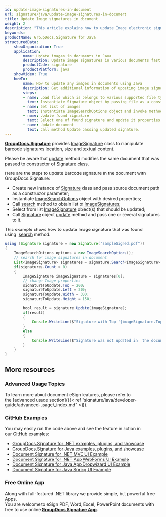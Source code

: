 ```yaml
---
id: update-image-signatures-in-document
url: signature/java/update-image-signatures-in-document
title: Update Image signatures in document
weight: 2
description: "This article explains how to update Image electronic signatures with GroupDocs.Signature API."
keywords: 
productName: GroupDocs.Signature for Java
structuredData:
    showOrganization: True
    application:    
        name: Update images in documents in Java    
        description: Update image signatures in various documents fast and easily with Java language and GroupDocs.Signature for Java APIs
        productCode: signature
        productPlatform: java 
    showVideo: True
    howTo:
        name: How to update any images in documents using Java 
        description: Get additional information of updating image signatures in documents with Java
        steps:
        - name: Load file which is belongs to various supported file types.
          text: Instantiate Signature object by passing file as a constructor parameter. You may provide either file path or file stream. 
        - name: Get list of images
          text: Instantiate ImageSearchOptions object and invoke method Search with it.
        - name: Update found signature
          text: Select one of found signature and update it properties in desirable way.
        - name: Update document
          text: Call method Update passing updated signature.
---
```

[**GroupDocs.Signature**](https://products.groupdocs.com/signature/java) provides [ImageSignature](https://reference.groupdocs.com/signature/java/com.groupdocs.signature.domain.signatures/ImageSignature) class to manipulate barcode signatures location, size and textual content. 

Please be aware that [update](https://reference.groupdocs.com/signature/java/com.groupdocs.signature/Signature#update(java.io.OutputStream,%20com.groupdocs.signature.domain.signatures.BaseSignature)) method modifies the same document that was passed to constructor of [Signature](https://reference.groupdocs.com/signature/java/com.groupdocs.signature/Signature) class.

Here are the steps to update Barcode signature in the document with GroupDocs.Signature:

*   Create new instance of [Signature](https://reference.groupdocs.com/signature/java/com.groupdocs.signature/Signature) class and pass source document path as a constructor parameter;    
*   Instantiate [ImageSearchOptions](https://reference.groupdocs.com/signature/java/com.groupdocs.signature.options.search/ImageSearchOptions) object with desired properties;    
*   Call [search](https://reference.groupdocs.com/signature/java/com.groupdocs.signature/Signature#search(java.lang.Class,%20com.groupdocs.signature.options.search.SearchOptions)) method to obtain list of [ImageSignatures](https://reference.groupdocs.com/signature/java/com.groupdocs.signature.domain.signatures/ImageSignature);      
*   Select from list [ImageSignature](https://reference.groupdocs.com/signature/java/com.groupdocs.signature.domain.signatures/ImageSignature) object(s) that should be updated;     
*   Call [Signature](https://reference.groupdocs.com/signature/java/com.groupdocs.signature/Signature) object [update](https://reference.groupdocs.com/signature/java/com.groupdocs.signature/Signature#update(java.io.OutputStream,%20com.groupdocs.signature.domain.signatures.BaseSignature)) method and pass one or several signatures to it.
    

This example shows how to update Image signature that was found using  [search](https://reference.groupdocs.com/signature/java/com.groupdocs.signature/Signature#search(java.lang.Class,%20com.groupdocs.signature.options.search.SearchOptions)) method.

```java
using (Signature signature = new Signature("sampleSigned.pdf"))
{
    ImageSearchOptions options = new ImageSearchOptions();
    // search for image signatures in document
    List<ImageSignature> signatures = signature.Search<ImageSignature>(options);
    if(signatures.Count > 0)
    {
        ImageSignature imageSignature = signatures[0];
        // change Image properties
        signatureToUpdate.Top = 200;
        signatureToUpdate.Left = 200;
        signatureToUpdate.Width = 300;
        signatureToUpdate.Height = 150;

        bool result = signature.Update(imageSignature);
        if(result)
        {
            Console.WriteLine($"Signature with Top '{imageSignature.Top}' was updated in the document ['{fileName}'].");
        }
        else
        {
            Console.WriteLine($"Signature was not updated in  the document! Signature with Top '{imageSignature.Top}' was not found!");
        }
    }
}
```

## More resources

### Advanced Usage Topics

To learn more about document eSign features, please refer to the [advanced usage section]({{< ref "signature/java/developer-guide/advanced-usage/_index.md" >}}).

### GitHub Examples 

You may easily run the code above and see the feature in action in our GitHub examples:

*   [GroupDocs.Signature for .NET examples, plugins, and showcase](https://github.com/groupdocs-signature/GroupDocs.Signature-for-.NET)    
*   [GroupDocs.Signature for Java examples, plugins, and showcase](https://github.com/groupdocs-signature/GroupDocs.Signature-for-Java)    
*   [Document Signature for .NET MVC UI Example](https://github.com/groupdocs-signature/GroupDocs.Signature-for-.NET-MVC)    
*   [Document Signature for .NET App WebForms UI Example](https://github.com/groupdocs-signature/GroupDocs.Signature-for-.NET-WebForms)    
*   [Document Signature for Java App Dropwizard UI Example](https://github.com/groupdocs-signature/GroupDocs.Signature-for-Java-Dropwizard)   
*   [Document Signature for Java Spring UI Example](https://github.com/groupdocs-signature/GroupDocs.Signature-for-Java-Spring)
    

### Free Online App 

Along with full-featured .NET library we provide simple, but powerful free Apps.  
You are welcome to eSign PDF, Word, Excel, PowerPoint documents with free to use online **[GroupDocs Signature App](https://products.groupdocs.app/signature)**.
